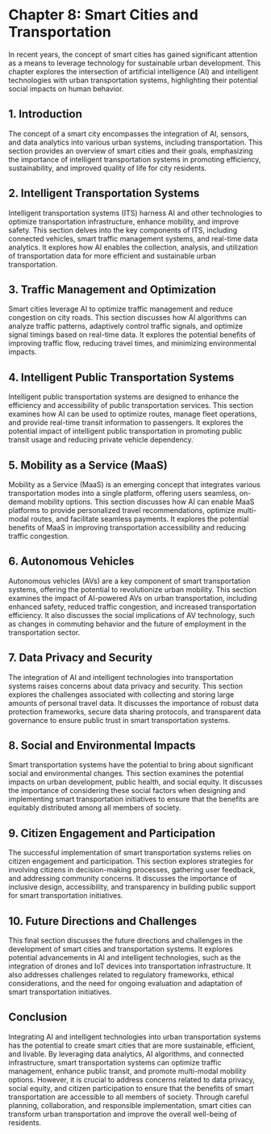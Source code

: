 Chapter 8: Smart Cities and Transportation
==========================================

In recent years, the concept of smart cities has gained significant attention as a means to leverage technology for sustainable urban development. This chapter explores the intersection of artificial intelligence (AI) and intelligent technologies with urban transportation systems, highlighting their potential social impacts on human behavior.

**1. Introduction**
-------------------

The concept of a smart city encompasses the integration of AI, sensors, and data analytics into various urban systems, including transportation. This section provides an overview of smart cities and their goals, emphasizing the importance of intelligent transportation systems in promoting efficiency, sustainability, and improved quality of life for city residents.

**2. Intelligent Transportation Systems**
-----------------------------------------

Intelligent transportation systems (ITS) harness AI and other technologies to optimize transportation infrastructure, enhance mobility, and improve safety. This section delves into the key components of ITS, including connected vehicles, smart traffic management systems, and real-time data analytics. It explores how AI enables the collection, analysis, and utilization of transportation data for more efficient and sustainable urban transportation.

**3. Traffic Management and Optimization**
------------------------------------------

Smart cities leverage AI to optimize traffic management and reduce congestion on city roads. This section discusses how AI algorithms can analyze traffic patterns, adaptively control traffic signals, and optimize signal timings based on real-time data. It explores the potential benefits of improving traffic flow, reducing travel times, and minimizing environmental impacts.

**4. Intelligent Public Transportation Systems**
------------------------------------------------

Intelligent public transportation systems are designed to enhance the efficiency and accessibility of public transportation services. This section examines how AI can be used to optimize routes, manage fleet operations, and provide real-time transit information to passengers. It explores the potential impact of intelligent public transportation in promoting public transit usage and reducing private vehicle dependency.

**5. Mobility as a Service (MaaS)**
-----------------------------------

Mobility as a Service (MaaS) is an emerging concept that integrates various transportation modes into a single platform, offering users seamless, on-demand mobility options. This section discusses how AI can enable MaaS platforms to provide personalized travel recommendations, optimize multi-modal routes, and facilitate seamless payments. It explores the potential benefits of MaaS in improving transportation accessibility and reducing traffic congestion.

**6. Autonomous Vehicles**
--------------------------

Autonomous vehicles (AVs) are a key component of smart transportation systems, offering the potential to revolutionize urban mobility. This section examines the impact of AI-powered AVs on urban transportation, including enhanced safety, reduced traffic congestion, and increased transportation efficiency. It also discusses the social implications of AV technology, such as changes in commuting behavior and the future of employment in the transportation sector.

**7. Data Privacy and Security**
--------------------------------

The integration of AI and intelligent technologies into transportation systems raises concerns about data privacy and security. This section explores the challenges associated with collecting and storing large amounts of personal travel data. It discusses the importance of robust data protection frameworks, secure data sharing protocols, and transparent data governance to ensure public trust in smart transportation systems.

**8. Social and Environmental Impacts**
---------------------------------------

Smart transportation systems have the potential to bring about significant social and environmental changes. This section examines the potential impacts on urban development, public health, and social equity. It discusses the importance of considering these social factors when designing and implementing smart transportation initiatives to ensure that the benefits are equitably distributed among all members of society.

**9. Citizen Engagement and Participation**
-------------------------------------------

The successful implementation of smart transportation systems relies on citizen engagement and participation. This section explores strategies for involving citizens in decision-making processes, gathering user feedback, and addressing community concerns. It discusses the importance of inclusive design, accessibility, and transparency in building public support for smart transportation initiatives.

**10. Future Directions and Challenges**
----------------------------------------

This final section discusses the future directions and challenges in the development of smart cities and transportation systems. It explores potential advancements in AI and intelligent technologies, such as the integration of drones and IoT devices into transportation infrastructure. It also addresses challenges related to regulatory frameworks, ethical considerations, and the need for ongoing evaluation and adaptation of smart transportation initiatives.

**Conclusion**
--------------

Integrating AI and intelligent technologies into urban transportation systems has the potential to create smart cities that are more sustainable, efficient, and livable. By leveraging data analytics, AI algorithms, and connected infrastructure, smart transportation systems can optimize traffic management, enhance public transit, and promote multi-modal mobility options. However, it is crucial to address concerns related to data privacy, social equity, and citizen participation to ensure that the benefits of smart transportation are accessible to all members of society. Through careful planning, collaboration, and responsible implementation, smart cities can transform urban transportation and improve the overall well-being of residents.
